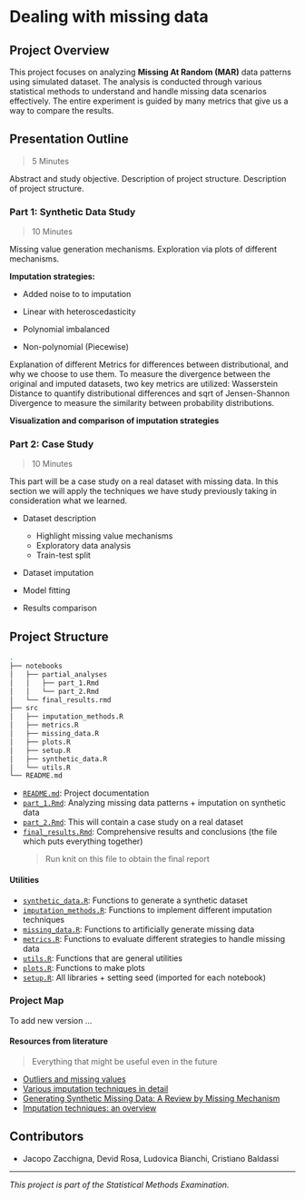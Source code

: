 # Dealing with missing data

## Project Overview

This project focuses on analyzing **Missing At Random (MAR)** data patterns using simulated dataset. The analysis is conducted through various statistical methods to understand and handle missing data scenarios effectively.
The entire experiment is guided by many metrics that give us a way to compare the results.

## Presentation Outline

> 5 Minutes

Abstract and study objective. Description of project structure.
Description of project structure.

### Part 1: Synthetic Data Study

> 10 Minutes

Missing value generation mechanisms. Exploration via plots of different mechanisms.

**Imputation strategies:**

- Added noise to to imputation

- Linear with heteroscedasticity

- Polynomial imbalanced

- Non-polynomial (Piecewise)

Explanation of different Metrics for differences between distributional, and why we choose to use them.
To measure the divergence between the original and imputed datasets, two key metrics are utilized: Wasserstein Distance to quantify distributional differences and sqrt of Jensen-Shannon Divergence to measure the similarity between probability distributions.

**Visualization and comparison of imputation strategies**

### Part 2: Case Study

> 10 Minutes

This part will be a case study on a real dataset with missing data. In this section we will apply the techniques we have study previously taking in consideration what we learned.

- Dataset description

  - Highlight missing value mechanisms
  - Exploratory data analysis
  - Train-test split

- Dataset imputation

- Model fitting

- Results comparison

## Project Structure

```bash
.
├── notebooks
│   ├── partial_analyses
│   │   ├── part_1.Rmd
│   │   └── part_2.Rmd
│   └── final_results.rmd
├── src
│   ├── imputation_methods.R
│   ├── metrics.R
│   ├── missing_data.R
│   ├── plots.R
│   ├── setup.R
│   ├── synthetic_data.R
│   └── utils.R
└── README.md
```

- [`README.md`](README.md): Project documentation
- [`part_1.Rmd`](notebooks/imputation_techniqus_visualization.Rmd): Analyzing missing data patterns + imputation on synthetic data
- [`part_2.Rmd`](notebooks/imputation_techniques_visualization.Rmd): This will contain a case study on a real dataset
- [`final_results.Rmd`](notebooks/final_results.Rmd): Comprehensive results and conclusions (the file which puts everything together)
  > Run knit on this file to obtain the final report

#### Utilities

- [`synthetic_data.R`](src/synthetic_data.R): Functions to generate a synthetic dataset
- [`imputation_methods.R`](src/imputation_methods.R): Functions to implement different imputation techniques
- [`missing_data.R`](src/missing_data.R): Functions to artificially generate missing data
- [`metrics.R`](src/metrics.R): Functions to evaluate different strategies to handle missing data
- [`utils.R`](src/utils.R): Functions that are general utilities
- [`plots.R`](src/plots.R): Functions to make plots
- [`setup.R`](src/setup.R): All libraries + setting seed (imported for each notebook)

### Project Map

To add new version ...

#### Resources from literature

> Everything that might be useful even in the future

- [Outliers and missing values](https://sci-hub.ru/10.1111/j.1440-1681.2007.04860.x)
- [Various imputation techniques in detail](https://www.researchgate.net/publication/220579612_Missing_Data_Imputation_Techniques)
- [Generating Synthetic Missing Data: A Review by Missing Mechanism](https://ieeexplore.ieee.org/document/8605316/)
- [Imputation techniques: an overview](https://www.researchgate.net/publication/220579612_Missing_Data_Imputation_Techniques)

## Contributors

- Jacopo Zacchigna, Devid Rosa, Ludovica Bianchi, Cristiano Baldassi

---

_This project is part of the Statistical Methods Examination._
